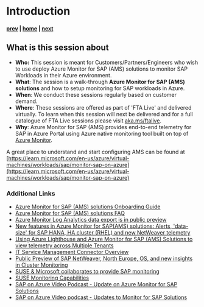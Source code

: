 # Introduction

#### [prev](./readme.md) | [home](./readme.md)  | [next](./azuremonitor.md)


## What is this session about


* **Who:** This session is meant for Customers/Partners/Engineers who wish to use deploy Azure Monitor for SAP (AMS) solutions to monitor SAP Workloads in their Azure environment.
* **What**: The session is a walk-through **Azure Monitor for SAP (AMS) solutions** and how to setup  monitoring for SAP workloads in Azure.
* **When**: We conduct these sessions regularly based on customer demand. 
* **Where**: These sessions are offered as part of 'FTA Live' and delivered virtually. To learn when this session will next be delivered and for a full catalogue of FTA Live sessions please visit [aka.ms/ftalive](https://aka.ms/ftalive).
* **Why**: Azure Monitor for SAP (AMS) provides end-to-end telemetry for SAP in Azure Portal using Azure native monitoring tool built on top of [Azure Monitor](https://learn.microsoft.com/en-us/azure/azure-monitor/overview). </br>


A great place to understand and start configuring AMS can be found at [https://learn.microsoft.com/en-us/azure/virtual-machines/workloads/sap/monitor-sap-on-azure](https://learn.microsoft.com/en-us/azure/virtual-machines/workloads/sap/monitor-sap-on-azure)


### Additional Links

- [Azure Monitor for SAP (AMS) solutions Onboarding Guide](https://docs.microsoft.com/en-us/azure/virtual-machines/workloads/sap/azure-monitor-sap-quickstart)
- [Azure Monitor for SAP (AMS) solutions FAQ](https://docs.microsoft.com/en-us/azure/virtual-machines/workloads/sap/azure-monitor-faq)
- [Azure Monitor Log Analytics data export is in public preview](https://azure.microsoft.com/en-us/updates/azure-monitor-log-analytics-data-export-is-in-public-preview/)
- [New features in Azure Monitor for SAP(AMS) solutions: Alerts, 'data-size' for SAP HANA, HA cluster (RHEL) and new NetWeaver telemetry](https://techcommunity.microsoft.com/t5/running-sap-applications-on-the/new-features-in-ams-alerts-data-size-for-sap-hana-ha-cluster/ba-p/2550708)
- [Using Azure Lighthouse and Azure Monitor for SAP (AMS) Solutions to view telemetry across Multiple Tenants](https://techcommunity.microsoft.com/t5/running-sap-applications-on-the/using-azure-lighthouse-and-azure-monitor-for-sap-solutions-to/ba-p/1537293)
- [IT Service Management Connector Overview](https://docs.microsoft.com/en-us/azure/azure-monitor/alerts/itsmc-overview)
- [Public Preview of SAP NetWeaver, North Europe, OS, and new insights in Cluster Monitoring](https://techcommunity.microsoft.com/t5/running-sap-applications-on-the/public-preview-of-sap-netweaver-north-europe-os-and-new-insights/ba-p/2262975)
- [SUSE & Microsoft collaborates to provide SAP monitoring](https://techcommunity.microsoft.com/t5/running-sap-applications-on-the/suse-amp-microsoft-collaborates-to-provide-sap-monitoring/ba-p/1571926)
- [SUSE Monitoring Capabilities](https://documentation.suse.com/sles-sap/15-SP2/html/SLES-SAP-sol-monitoring/art-sol-monitoring.html)
- [SAP on Azure Video Podcast - Update on Azure Monitor for SAP Solutions](https://www.youtube.com/watch?v=8GkISZgiuZg)
- [SAP on Azure Video podcast - Updates to Monitor for SAP Solutions](https://youtu.be/NmqeWAba_4I)
